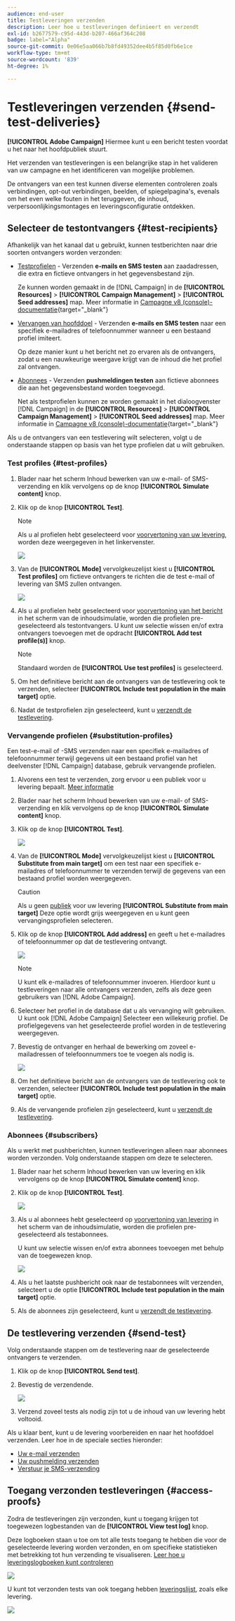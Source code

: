 ```yaml
---
audience: end-user
title: Testleveringen verzenden
description: Leer hoe u testleveringen definieert en verzendt
exl-id: b2677579-c95d-443d-b207-466af364c208
badge: label="Alpha"
source-git-commit: 0e06e5aa066b7b8fd49352dee4b5f85d0fb6e1ce
workflow-type: tm+mt
source-wordcount: '839'
ht-degree: 1%

---
```


# Testleveringen verzenden {#send-test-deliveries}

**[!UICONTROL Adobe Campaign]** Hiermee kunt u een bericht testen voordat u het naar het hoofdpubliek stuurt.

Het verzenden van testleveringen is een belangrijke stap in het valideren van uw campagne en het identificeren van mogelijke problemen.

De ontvangers van een test kunnen diverse elementen controleren zoals verbindingen, opt-out verbindingen, beelden, of spiegelpagina&#39;s, evenals om het even welke fouten in het teruggeven, de inhoud, verpersoonlijkingsmontages en leveringsconfiguratie ontdekken.

## Selecteer de testontvangers {#test-recipients}

Afhankelijk van het kanaal dat u gebruikt, kunnen testberichten naar drie soorten ontvangers worden verzonden:

* [Testprofielen](#test-profiles) - Verzenden **e-mails en SMS testen** aan zaadadressen, die extra en fictieve ontvangers in het gegevensbestand zijn.

  Ze kunnen worden gemaakt in de [!DNL Campaign] in de **[!UICONTROL Resources]** > **[!UICONTROL Campaign Management]** > **[!UICONTROL Seed addresses]** map. Meer informatie in [Campagne v8 (console)-documentatie](https://experienceleague.adobe.com/docs/campaign/campaign-v8/audience/add-profiles/test-profiles.html){target="_blank"}

* [Vervangen van hoofddoel](#substitution-profiles) - Verzenden **e-mails en SMS testen** naar een specifiek e-mailadres of telefoonnummer wanneer u een bestaand profiel imiteert.

  Op deze manier kunt u het bericht net zo ervaren als de ontvangers, zodat u een nauwkeurige weergave krijgt van de inhoud die het profiel zal ontvangen.

* [Abonnees](#subscribers) - Verzenden **pushmeldingen testen** aan fictieve abonnees die aan het gegevensbestand worden toegevoegd.

  Net als testprofielen kunnen ze worden gemaakt in het dialoogvenster [!DNL Campaign] in de **[!UICONTROL Resources]** > **[!UICONTROL Campaign Management]** > **[!UICONTROL Seed addresses]** map. Meer informatie in [Campagne v8 (console)-documentatie](https://experienceleague.adobe.com/docs/campaign/campaign-v8/audience/add-profiles/test-profiles.html){target="_blank"}

Als u de ontvangers van een testlevering wilt selecteren, volgt u de onderstaande stappen op basis van het type profielen dat u wilt gebruiken.

### Test profiles {#test-profiles}

1. Blader naar het scherm Inhoud bewerken van uw e-mail- of SMS-verzending en klik vervolgens op de knop **[!UICONTROL Simulate content]** knop.

1. Klik op de knop **[!UICONTROL Test]**.

   >[!NOTE]
   >
   >Als u al profielen hebt geselecteerd voor [voorvertoning van uw levering](preview-content.md), worden deze weergegeven in het linkervenster.

   ![](assets/simulate-test-button-email.png)

1. Van de **[!UICONTROL Mode]** vervolgkeuzelijst kiest u **[!UICONTROL Test profiles]** om fictieve ontvangers te richten die de test e-mail of levering van SMS zullen ontvangen.

   ![](assets/simulate-profile-mode.png)

1. Als u al profielen hebt geselecteerd voor [voorvertoning van het bericht](preview-content.md) in het scherm van de inhoudsimulatie, worden die profielen pre-geselecteerd als testontvangers. U kunt uw selectie wissen en/of extra ontvangers toevoegen met de opdracht **[!UICONTROL Add test profile(s)]** knop.

   >[!NOTE]
   >
   >Standaard worden de **[!UICONTROL Use test profiles]** is geselecteerd.

1. Om het definitieve bericht aan de ontvangers van de testlevering ook te verzenden, selecteer **[!UICONTROL Include test population in the main target]** optie.

1. Nadat de testprofielen zijn geselecteerd, kunt u [verzendt de testlevering](#send-test).

### Vervangende profielen {#substitution-profiles}

Een test-e-mail of -SMS verzenden naar een specifiek e-mailadres of telefoonnummer terwijl gegevens uit een bestaand profiel van het deelvenster [!DNL Campaign] database, gebruik vervangende profielen.

1. Alvorens een test te verzenden, zorg ervoor u een publiek voor u levering bepaalt. [Meer informatie](../audience/about-audiences.md)

1. Blader naar het scherm Inhoud bewerken van uw e-mail- of SMS-verzending en klik vervolgens op de knop **[!UICONTROL Simulate content]** knop.

1. Klik op de knop **[!UICONTROL Test]**.

   ![](assets/simulate-test-button-email.png)

1. Van de **[!UICONTROL Mode]** vervolgkeuzelijst kiest u **[!UICONTROL Substitute from main target]** om een test naar een specifiek e-mailadres of telefoonnummer te verzenden terwijl de gegevens van een bestaand profiel worden weergegeven.

   >[!CAUTION]
   >
   >Als u geen [publiek](../audience/about-audiences.md) voor uw levering **[!UICONTROL Substitute from main target]** Deze optie wordt grijs weergegeven en u kunt geen vervangingsprofielen selecteren.

1. Klik op de knop **[!UICONTROL Add address]** en geeft u het e-mailadres of telefoonnummer op dat de testlevering ontvangt.

   ![](assets/simulate-add-substitution-address.png)

   >[!NOTE]
   >
   >U kunt elk e-mailadres of telefoonnummer invoeren. Hierdoor kunt u testleveringen naar alle ontvangers verzenden, zelfs als deze geen gebruikers van [!DNL Adobe Campaign].

1. Selecteer het profiel in de database dat u als vervanging wilt gebruiken. U kunt ook [!DNL Adobe Campaign] Selecteer een willekeurig profiel. De profielgegevens van het geselecteerde profiel worden in de testlevering weergegeven.

1. Bevestig de ontvanger en herhaal de bewerking om zoveel e-mailadressen of telefoonnummers toe te voegen als nodig is.

   ![](assets/simulate-profile-substitute.png)

1. Om het definitieve bericht aan de ontvangers van de testlevering ook te verzenden, selecteer **[!UICONTROL Include test population in the main target]** optie.

1. Als de vervangende profielen zijn geselecteerd, kunt u [verzendt de testlevering](#send-test).

### Abonnees {#subscribers}

Als u werkt met pushberichten, kunnen testleveringen alleen naar abonnees worden verzonden. Volg onderstaande stappen om deze te selecteren.

1. Blader naar het scherm Inhoud bewerken van uw levering en klik vervolgens op de knop **[!UICONTROL Simulate content]** knop.

1. Klik op de knop **[!UICONTROL Test]**.

   ![](assets/simulate-test-button-push.png)

1. Als u al abonnees hebt geselecteerd op [voorvertoning van levering](preview-content.md) in het scherm van de inhoudsimulatie, worden die profielen pre-geselecteerd als testabonnees.

   U kunt uw selectie wissen en/of extra abonnees toevoegen met behulp van de toegewezen knop.

   ![](assets/simulate-test-subscribers.png)

1. Als u het laatste pushbericht ook naar de testabonnees wilt verzenden, selecteert u de optie **[!UICONTROL Include test population in the main target]** optie.

1. Als de abonnees zijn geselecteerd, kunt u [verzendt de testlevering](#send-test).

## De testlevering verzenden {#send-test}

Volg onderstaande stappen om de testlevering naar de geselecteerde ontvangers te verzenden.

1. Klik op de knop **[!UICONTROL Send test]**.

1. Bevestig de verzendende.

   ![](assets/simulate-send-test.png)

1. Verzend zoveel tests als nodig zijn tot u de inhoud van uw levering hebt voltooid.

Als u klaar bent, kunt u de levering voorbereiden en naar het hoofddoel verzenden. Leer hoe in de speciale secties hieronder:

* [Uw e-mail verzenden](../monitor/prepare-send.md)
* [Uw pushmelding verzenden](../push/send-push.md#send-push)
* [Verstuur je SMS-verzending](../sms/send-sms.md#send-sms)

## Toegang verzonden testleveringen {#access-proofs}

Zodra de testleveringen zijn verzonden, kunt u toegang krijgen tot toegewezen logbestanden van de **[!UICONTROL View test log]** knop.

Deze logboeken staan u toe om tot alle tests toegang te hebben die voor de geselecteerde levering worden verzonden, en om specifieke statistieken met betrekking tot hun verzending te visualiseren. [Leer hoe u leveringslogboeken kunt controleren](../monitor/delivery-logs.md)

![](assets/simulate-test-log.png)

U kunt tot verzonden tests van ook toegang hebben [leveringslijst](../msg/gs-messages.md), zoals elke levering.

![](assets/simulate-deliveries-list.png)
